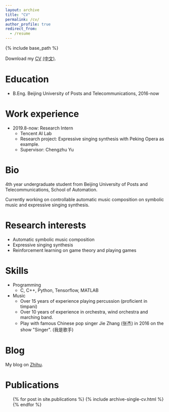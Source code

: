 ```yaml
---
layout: archive
title: "CV"
permalink: /cv/
author_profile: true
redirect_from:
  - /resume
---
```


{% include base_path %}

Download my [CV](https://lukewys.github.io/files/cv_yusongwu.pdf) [(中文)](https://lukewys.github.io/files/简历_中文_吴雨松.pdf).

# Education
* B.Eng. Beijing University of Posts and Telecommunications, 2016-now

Work experience
======
* 2019.8-now: Research Intern
  * Tencent AI Lab
  * Research project: Expressive singing synthesis with Peking Opera as example. 
  * Supervisor: Chengzhu Yu

  
# Bio

4th year undergraduate student from Beijing University of Posts and Telecommunications, School of Automation.

Currently working on controllable automatic music composition on symbolic music and expressive singing synthesis.

# Research interests

- Automatic symbolic music composition
- Expressive singing synthesis
- Reinforcement learning on game theory and playing games

# Skills

- Programming
  - C, C++, Python, Tensorflow, MATLAB
- Music
  - Over 15 years of experience playing percussion (proficient in timpani)
  - Over 10 years of experience in orchestra, wind orchestra and marching band.
  - Play with famous Chinese pop singer Jie Zhang (张杰) in 2016 on the show "Singer". (我是歌手)

# Blog

My blog on [Zhihu](https://www.zhihu.com/people/wu-yu-song-52/posts).

Publications
======
  <ul>{% for post in site.publications %}
    {% include archive-single-cv.html %}
  {% endfor %}</ul>
